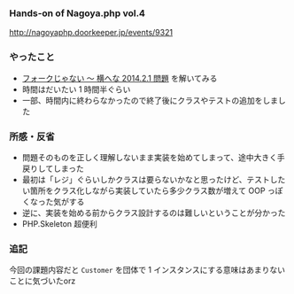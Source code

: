 ### Hands-on of Nagoya.php vol.4

http://nagoyaphp.doorkeeper.jp/events/9321

### やったこと

* [フォークじゃない 〜 横へな 2014.2.1 問題](http://nabetani.sakura.ne.jp/hena/ord18notfork/) を解いてみる
* 時間はだいたい 1 時間半ぐらい
* 一部、時間内に終わらなかったので終了後にクラスやテストの追加をしました

### 所感・反省

* 問題そのものを正しく理解しないまま実装を始めてしまって、途中大きく手戻りしてしまった
* 最初は「レジ」ぐらいしかクラスは要らないかなと思ったけど、テストしたい箇所をクラス化しながら実装していたら多少クラス数が増えて OOP っぽくなった気がする
* 逆に、実装を始める前からクラス設計するのは難しいということが分かった
* PHP.Skeleton 超便利

### 追記

今回の課題内容だと `Customer` を団体で 1 インスタンスにする意味はあまりないことに気づいたorz
